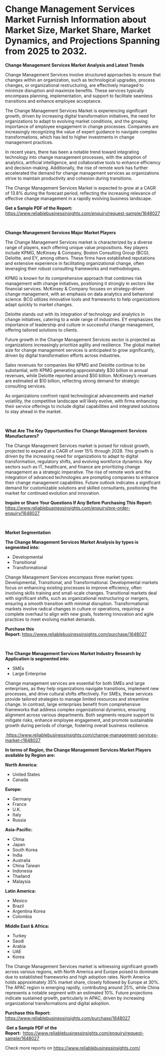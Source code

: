 <p><h1>Change Management Services Market Furnish Information about Market Size, Market Share, Market Dynamics, and Projections Spanning from 2025 to 2032.</h1></p><p><strong>Change Management Services Market Analysis and Latest Trends</strong></p>
<p><p>Change Management Services involve structured approaches to ensure that changes within an organization, such as technological upgrades, process changes, or organizational restructuring, are effectively managed to minimize disruption and maximize benefits. These services typically encompass planning, implementation, and support to facilitate seamless transitions and enhance employee acceptance.</p><p>The Change Management Services Market is experiencing significant growth, driven by increasing digital transformation initiatives, the need for organizations to adapt to evolving market conditions, and the growing importance of employee engagement in change processes. Companies are increasingly recognizing the value of expert guidance to navigate complex transformations, which has led to higher investments in change management practices.</p><p>In recent years, there has been a notable trend toward integrating technology into change management processes, with the adoption of analytics, artificial intelligence, and collaborative tools to enhance efficiency and decision-making. Additionally, the rise of remote work has further accelerated the demand for change management services as organizations strive to maintain productivity and cohesion during transitions.</p><p>The Change Management Services Market is expected to grow at a CAGR of 13.8% during the forecast period, reflecting the increasing relevance of effective change management in a rapidly evolving business landscape.</p></p>
<p><strong>Get a Sample PDF of the Report:&nbsp;</strong> <a href="https://www.reliablebusinessinsights.com/enquiry/request-sample/1648027?utm_campaign=3028&utm_medium=2&utm_source=Github&utm_content=ia&utm_term=10032025&utm_id=change-management-services">https://www.reliablebusinessinsights.com/enquiry/request-sample/1648027</a></p>
<p>&nbsp;</p>
<p><strong>Change Management Services Major Market Players</strong></p>
<p><p>The Change Management Services market is characterized by a diverse range of players, each offering unique value propositions. Key players include KPMG, McKinsey & Company, Boston Consulting Group (BCG), Deloitte, and EY, among others. These firms have established reputations and extensive experience in facilitating organizational change, often leveraging their robust consulting frameworks and methodologies.</p><p>KPMG is known for its comprehensive approach that combines risk management with change initiatives, positioning it strongly in sectors like financial services. McKinsey & Company focuses on strategy-driven change management, with an emphasis on data analytics and behavioral science. BCG utilizes innovative tools and frameworks to help organizations adapt quickly to market changes.</p><p>Deloitte stands out with its integration of technology and analytics in change initiatives, catering to a wide range of industries. EY emphasizes the importance of leadership and culture in successful change management, offering tailored solutions to clients.</p><p>Future growth in the Change Management Services sector is projected as organizations increasingly prioritize agility and resilience. The global market size for change management services is anticipated to grow significantly, driven by digital transformation efforts across industries.</p><p>Sales revenues for companies like KPMG and Deloitte continue to be substantial, with KPMG generating approximately $30 billion in annual revenues, while Deloitte reported around $50 billion. McKinsey’s revenues are estimated at $10 billion, reflecting strong demand for strategic consulting services.</p><p>As organizations confront rapid technological advancements and market volatility, the competitive landscape will likely evolve, with firms enhancing their service offerings to include digital capabilities and integrated solutions to stay ahead in the market.</p></p>
<p>&nbsp;</p>
<p><strong>What Are The Key Opportunities For Change Management Services Manufacturers?</strong></p>
<p><p>The Change Management Services market is poised for robust growth, projected to expand at a CAGR of over 15% through 2028. This growth is driven by the increasing need for organizations to adapt to digital transformation, regulatory shifts, and evolving workforce dynamics. Key sectors such as IT, healthcare, and finance are prioritizing change management as a strategic imperative. The rise of remote work and the integration of advanced technologies are prompting companies to enhance their change management capabilities. Future outlook indicates a significant demand for customizable solutions and skilled consultants, positioning the market for continued evolution and innovation.</p></p>
<p><strong>Inquire or Share Your Questions If Any Before Purchasing This Report:</strong> <a href="https://www.reliablebusinessinsights.com/enquiry/pre-order-enquiry/1648027?utm_campaign=3028&utm_medium=2&utm_source=Github&utm_content=ia&utm_term=10032025&utm_id=change-management-services">https://www.reliablebusinessinsights.com/enquiry/pre-order-enquiry/1648027</a></p>
<p>&nbsp;</p>
<p><strong>Market Segmentation</strong></p>
<p><strong>The Change Management Services Market Analysis by types is segmented into:</strong></p>
<p><ul><li>Developmental</li><li>Transitional</li><li>Transformational</li></ul></p>
<p><p>Change Management Services encompass three market types: Developmental, Transitional, and Transformational. Developmental markets focus on enhancing existing processes to improve efficiency, often involving skills training and small-scale changes. Transitional markets deal with significant shifts, such as organizational restructuring or mergers, ensuring a smooth transition with minimal disruption. Transformational markets involve radical changes in culture or operations, requiring a complete overhaul to align with new goals, fostering innovation and agile practices to meet evolving market demands.</p></p>
<p><strong>Purchase this Report:&nbsp;</strong><a href="https://www.reliablebusinessinsights.com/purchase/1648027?utm_campaign=3028&utm_medium=2&utm_source=Github&utm_content=ia&utm_term=10032025&utm_id=change-management-services">https://www.reliablebusinessinsights.com/purchase/1648027</a></p>
<p>&nbsp;</p>
<p><strong>The Change Management Services Market Industry Research by Application is segmented into:</strong></p>
<p><ul><li>SMEs</li><li>Large Enterprise</li></ul></p>
<p><p>Change management services are essential for both SMEs and large enterprises, as they help organizations navigate transitions, implement new processes, and drive cultural shifts effectively. For SMEs, these services provide tailored strategies to manage limited resources and streamline change. In contrast, large enterprises benefit from comprehensive frameworks that address complex organizational dynamics, ensuring alignment across various departments. Both segments require support to mitigate risks, enhance employee engagement, and promote sustainable growth during periods of change, fostering overall business resilience.</p></p>
<p><a href="https://www.reliablebusinessinsights.com/change-management-services-market-r1648027?utm_campaign=3028&utm_medium=2&utm_source=Github&utm_content=ia&utm_term=10032025&utm_id=change-management-services">&nbsp;https://www.reliablebusinessinsights.com/change-management-services-market-r1648027</a></p>
<p><strong>In terms of Region, the Change Management Services Market Players available by Region are:</strong></p>
<p>
    <p> <strong> North America: </strong>
        <ul>
            <li>United States</li>
            <li>Canada</li>
        </ul>
        </p> 
    <p> <strong> Europe: </strong>
        <ul>
            <li>Germany</li>
            <li>France</li>
            <li>U.K.</li>
            <li>Italy</li>
            <li>Russia</li>
        </ul>
        </p> 
    <p> <strong> Asia-Pacific: </strong>
        <ul>
            <li>China</li>
            <li>Japan</li>
            <li>South Korea</li>
            <li>India</li>
            <li>Australia</li>
            <li>China Taiwan</li>
            <li>Indonesia</li>
            <li>Thailand</li>
            <li>Malaysia</li>
        </ul>
        </p> 
    <p> <strong> Latin America: </strong>
        <ul>
            <li>Mexico</li>
            <li>Brazil</li>
            <li>Argentina Korea</li>
            <li>Colombia</li>
        </ul>
        </p> 
    <p> <strong> Middle East & Africa: </strong>
        <ul>
            <li>Turkey</li>
            <li>Saudi</li>
            <li>Arabia</li>
            <li>UAE</li>
            <li>Korea</li>
        </ul>
    </p>
    </p>
<p><p>The Change Management Services market is witnessing significant growth across various regions, with North America and Europe poised to dominate due to established frameworks and high adoption rates. North America holds approximately 35% market share, closely followed by Europe at 30%. The APAC region is emerging rapidly, contributing around 25%, while China represents a notable segment with an estimated 10%. Future projections indicate sustained growth, particularly in APAC, driven by increasing organizational transformations and digital adoption.</p></p>
<p><strong>Purchase this Report: </strong><a href="https://www.reliablebusinessinsights.com/purchase/1648027?utm_campaign=3028&utm_medium=2&utm_source=Github&utm_content=ia&utm_term=10032025&utm_id=change-management-services">https://www.reliablebusinessinsights.com/purchase/1648027</a></p>
<p>&nbsp;<strong>Get a Sample PDF of the Report:&nbsp;&nbsp;</strong><a href="https://www.reliablebusinessinsights.com/enquiry/request-sample/1648027?utm_campaign=3028&utm_medium=2&utm_source=Github&utm_content=ia&utm_term=10032025&utm_id=change-management-services">https://www.reliablebusinessinsights.com/enquiry/request-sample/1648027</a></p>
<p><strong></strong></p>
<p>Check more reports on <a href="https://www.reliablebusinessinsights.com/?utm_campaign=3028&utm_medium=2&utm_source=Github&utm_content=ia&utm_term=10032025&utm_id=change-management-services">https://www.reliablebusinessinsights.com/</a></p>